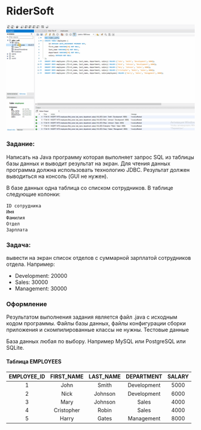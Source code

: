 # RiderSoft

[![Watch te video](https://github.com/levord-22/RiderSoft/blob/main/How_it_works.gif)](https://github.com/levord-22/RiderSoft/blob/main/How_it_works.gif)



### Задание:

Написать на Java программу которая выполняет запрос SQL из таблицы базы данных и выводит результат на экран.
Для чтения данных программа должна использовать технологию JDBC.
Результат должен выводиться на консоль (GUI не нужен).

В базе данных одна таблица со списком сотрудников. В таблице следующие колонки:

    ID сотрудника
    Имя
    Фамилия
    Отдел
    Зарплата

### Задача: 
вывести на экран список отделов с суммарной зарплатой сотрудников отдела. Например:

* Development: 20000
* Sales: 30000
* Management: 30000

### Оформление

Результатом выполнения задания является файл .java с исходным кодом программы.
Файлы базы данных, файлы конфигурации сборки приложения и скомпилированные классы не нужны.
Тестовые данные

База данных любая по выбору. Например MySQL или PostgreSQL или SQLite.

#### Таблица EMPLOYEES
|EMPLOYEE_ID| 	FIRST_NAME| 	LAST_NAME| 	DEPARTMENT| 	SALARY|
|:----:|:----:|:----------:|:----:|:----------:|
|1|  	           John| 	     Smith|     	Development| 	5000|
|2|	           Nick| 	     Johnson|  	Development| 	6000|
|3| 	           Mary| 	     Johnson|  	Sales| 	      4000|
|4|              Cristopher|  Robin|    	Sales| 	      4000|
|5| 	           Harry| 	     Gates| 	    Management| 	  8000|
